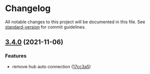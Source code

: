 # Changelog

All notable changes to this project will be documented in this file. See [standard-version](https://github.com/conventional-changelog/standard-version) for commit guidelines.

## [3.4.0](https://github.com/folkelib/folke-service-helpers/compare/v1.0.1...v3.4.0) (2021-11-06)


### Features

* remove hub auto connection ([17cc3a5](https://github.com/folkelib/folke-service-helpers/commit/17cc3a50c4732c50400a6cd051c3ae6291c17d9d))
